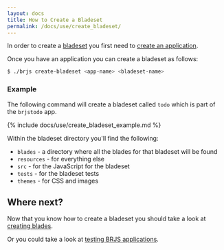 ```yaml
---
layout: docs
title: How to Create a Bladeset
permalink: /docs/use/create_bladeset/
---
```


In order to create a [bladeset](/docs/concepts/bladeset/) you first need to [create an application](/docs/use/create_app).

Once you have an application you can create a bladeset as follows:

```bash
$ ./brjs create-bladeset <app-name> <bladeset-name>
```

### Example

The following command will create a bladeset called `todo` which is part of the `brjstodo` app.

{% include docs/use/create_bladeset_example.md %}

Within the bladeset directory you'll find the following:

* `blades` - a directory where all the blades for that bladeset will be found
* `resources` - for everything else
* `src` - for the JavaScript for the bladeset
* `tests` - for the bladeset tests
* `themes` - for CSS and images

## Where next?

Now that you know how to create a bladeset you should take a look at [creating blades](/docs/use/create_blade/).

Or you could take a look at [testing BRJS applications](/docs/concepts/testing).

